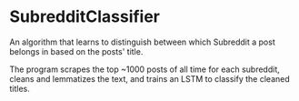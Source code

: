 # SubredditClassifier

An algorithm that learns to distinguish between which Subreddit a post belongs in based on the posts' title.

The program scrapes the top ~1000 posts of all time for each subreddit, cleans and lemmatizes the text, and trains an LSTM to classify the cleaned titles.
